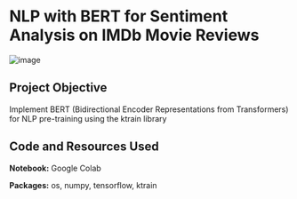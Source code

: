 # NLP with BERT for Sentiment Analysis on IMDb Movie Reviews

![image](https://user-images.githubusercontent.com/45563371/92332717-62c2cd00-f0b2-11ea-8d17-ba20d27199ae.png)

## Project Objective
Implement BERT (Bidirectional Encoder Representations from Transformers) for NLP pre-training using the ktrain library

## Code and Resources Used
**Notebook:** Google Colab

**Packages:** os, numpy, tensorflow, ktrain
